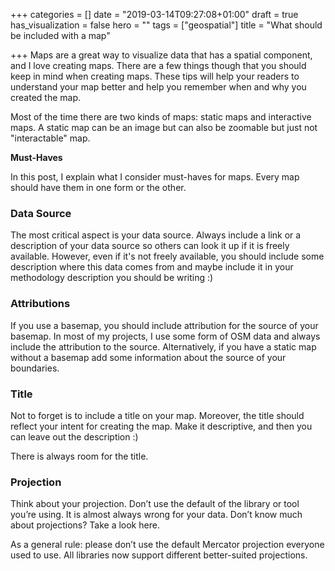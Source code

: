 +++
categories = []
date = "2019-03-14T09:27:08+01:00"
draft = true
has_visualization = false
hero = ""
tags = ["geospatial"]
title = "What should be included with a map"

+++
Maps are a great way to visualize data that has a spatial component, and I love creating maps. There are a few things though that you should keep in mind when creating maps. These tips will help your readers to understand your map better and help you remember when and why you created the map.

Most of the time there are two kinds of maps: static maps and interactive maps. A static map can be an image but can also be zoomable but just not "interactable" map.

**Must-Haves**

In this post, I explain what I consider must-haves for maps. Every map should have them in one form or the other.

### Data Source

The most critical aspect is your data source. Always include a link or a description of your data source so others can look it up if it is freely available. However, even if it's not freely available, you should include some description where this data comes from and maybe include it in your methodology description you should be writing :)

### Attributions

If you use a basemap, you should include attribution for the source of your basemap. In most of my projects, I use some form of OSM data and always include the attribution to the source. Alternatively, if you have a static map without a basemap add some information about the source of your boundaries.

### Title

Not to forget is to include a title on your map. Moreover, the title should reflect your intent for creating the map. Make it descriptive, and then you can leave out the description :)

There is always room for the title.

### Projection

Think about your projection. Don’t use the default of the library or tool you’re using. It is almost always wrong for your data. Don’t know much about projections? Take a look here.

As a general rule: please don’t use the default Mercator projection everyone used to use. All libraries now support different better-suited projections.